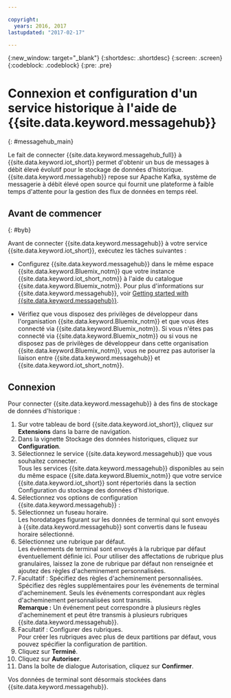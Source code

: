 ```yaml
---

copyright:
  years: 2016, 2017
lastupdated: "2017-02-17"

---
```


{:new_window: target="\_blank"}
{:shortdesc: .shortdesc}
{:screen: .screen}
{:codeblock: .codeblock}
{:pre: .pre}

# Connexion et configuration d'un service historique à l'aide de {{site.data.keyword.messagehub}}  
{: #messagehub_main}

Le fait de connecter {{site.data.keyword.messagehub_full}} à {{site.data.keyword.iot_short}} permet d'obtenir un bus de messages à débit élevé évolutif pour le stockage de données d'historique. {{site.data.keyword.messagehub}} repose sur Apache Kafka, système de messagerie à débit élevé open source qui fournit une plateforme à faible temps d'attente pour la gestion des flux de données en temps réel.

## Avant de commencer  
{: #byb}

Avant de connecter {{site.data.keyword.messagehub}} à votre service {{site.data.keyword.iot_short}}, exécutez les tâches suivantes :

- Configurez {{site.data.keyword.messagehub}} dans le même espace {{site.data.keyword.Bluemix_notm}} que votre instance {{site.data.keyword.iot_short_notm}} à l'aide du catalogue {{site.data.keyword.Bluemix_notm}}. Pour plus d'informations sur {{site.data.keyword.messagehub}}, voir [Getting started with {{site.data.keyword.messagehub}}](https://console.{DomainName}/docs/services/MessageHub/index.html).

- Vérifiez que vous disposez des privilèges de développeur dans l'organisation {{site.data.keyword.Bluemix_notm}} et que vous êtes connecté via {{site.data.keyword.Bluemix_notm}}. Si vous n'êtes pas connecté via {{site.data.keyword.Bluemix_notm}} ou si vous ne disposez pas de privilèges de développeur dans cette organisation {{site.data.keyword.Bluemix_notm}},  vous ne pourrez pas autoriser la liaison entre {{site.data.keyword.messagehub}} et {{site.data.keyword.iot_short_notm}}.

## Connexion

Pour connecter {{site.data.keyword.messagehub}} à des fins de stockage de données d'historique :

1. Sur votre tableau de bord {{site.data.keyword.iot_short}}, cliquez sur **Extensions** dans la barre de navigation.
2. Dans la vignette Stockage des données historiques, cliquez sur **Configuration**.
4. Sélectionnez le service {{site.data.keyword.messagehub}} que vous souhaitez connecter.  
Tous les services {{site.data.keyword.messagehub}} disponibles au sein du même espace {{site.data.keyword.Bluemix_notm}} que votre service {{site.data.keyword.iot_short}} sont répertoriés dans la section Configuration du stockage des données d'historique.
5. Sélectionnez vos options de configuration {{site.data.keyword.messagehub}} :
 1. Sélectionnez un fuseau horaire.  
 Les horodatages figurant sur les données de terminal qui sont envoyés à {{site.data.keyword.messagehub}} sont convertis dans le fuseau horaire sélectionné.
 2. Sélectionnez une rubrique par défaut.  
 Les événements de terminal sont envoyés à la rubrique par défaut éventuellement définie ici. Pour utiliser des affectations de rubrique plus granulaires, laissez la zone de rubrique par défaut non renseignée et ajoutez des règles d'acheminement personnalisées.
 3. Facultatif : Spécifiez des règles d'acheminement personnalisées.  
 Spécifiez des règles supplémentaires pour les événements de terminal d'acheminement. Seuls les événements correspondant aux règles d'acheminement personnalisées sont transmis.  
 **Remarque :** Un événement peut correspondre à plusieurs règles d'acheminement et peut être transmis à plusieurs rubriques {{site.data.keyword.messagehub}}.
 4. Facultatif : Configurer des rubriques.  
 Pour créer les rubriques avec plus de deux partitions par défaut, vous pouvez spécifier la configuration de partition.
 5. Cliquez sur **Terminé**.
5. Cliquez sur **Autoriser**.
6. Dans la boîte de dialogue Autorisation, cliquez sur **Confirmer**.

Vos données de terminal sont désormais stockées dans {{site.data.keyword.messagehub}}.
